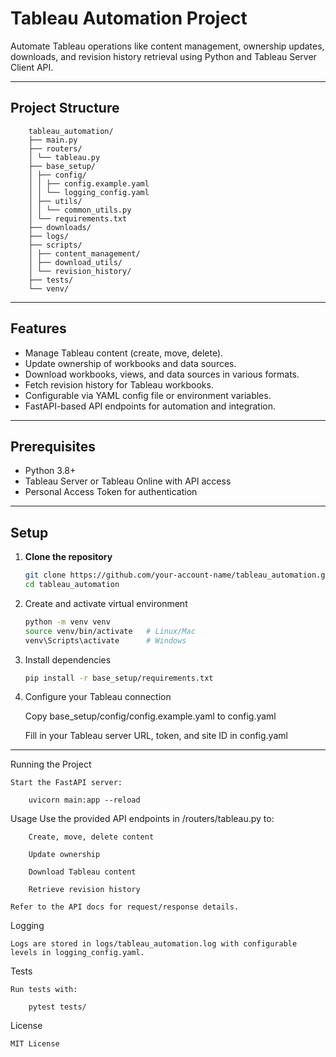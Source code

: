 # Tableau Automation Project

Automate Tableau operations like content management, ownership updates, downloads, and revision history retrieval using Python and Tableau Server Client API.

---

## Project Structure

```plaintext
    tableau_automation/
    ├── main.py
    ├── routers/
    │ └── tableau.py
    ├── base_setup/
    │ ├── config/
    │ │ ├── config.example.yaml
    │ │ └── logging_config.yaml
    │ ├── utils/
    │ │ └── common_utils.py
    │ └── requirements.txt
    ├── downloads/
    ├── logs/
    ├── scripts/
    │ ├── content_management/
    │ ├── download_utils/
    │ └── revision_history/
    ├── tests/
    └── venv/
```



---

## Features

- Manage Tableau content (create, move, delete).
- Update ownership of workbooks and data sources.
- Download workbooks, views, and data sources in various formats.
- Fetch revision history for Tableau workbooks.
- Configurable via YAML config file or environment variables.
- FastAPI-based API endpoints for automation and integration.

---

## Prerequisites

- Python 3.8+
- Tableau Server or Tableau Online with API access
- Personal Access Token for authentication

---

## Setup

1. **Clone the repository**

    ```bash
    git clone https://github.com/your-account-name/tableau_automation.git
    cd tableau_automation
    ``` 


2. Create and activate virtual environment

    ```bash
    python -m venv venv
    source venv/bin/activate   # Linux/Mac
    venv\Scripts\activate      # Windows
    ```

3. Install dependencies

    ```bash
    pip install -r base_setup/requirements.txt
    ```


4. Configure your Tableau connection

    Copy base_setup/config/config.example.yaml to config.yaml

    Fill in your Tableau server URL, token, and site ID in config.yaml

---
 
 
Running the Project

    Start the FastAPI server:

        uvicorn main:app --reload


Usage
    Use the provided API endpoints in /routers/tableau.py to:

        Create, move, delete content

        Update ownership

        Download Tableau content

        Retrieve revision history

    Refer to the API docs for request/response details.


Logging

    Logs are stored in logs/tableau_automation.log with configurable levels in logging_config.yaml.


Tests

    Run tests with:
    
        pytest tests/


License

    MIT License
